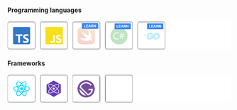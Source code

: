 #### Programming languages
![Dmitriy Khanin > Tech Skills > Languages](https://raw.githubusercontent.com/khanindev/khanindev/main/languages.png)
#### Frameworks

![Dmitriy Khanin > Tech Skills > Framtworks](https://raw.githubusercontent.com/khanindev/khanindev/main/frameworks.png)
